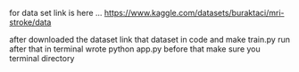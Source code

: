 
for data set link is here ...
https://www.kaggle.com/datasets/buraktaci/mri-stroke/data

after downloaded the dataset 
link that dataset in code and make train.py run 
after that in terminal wrote python app.py before that make sure you terminal directory
 

